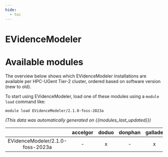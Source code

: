 ```yaml
---
hide:
  - toc
---
```


EVidenceModeler
===============

# Available modules


The overview below shows which EVidenceModeler installations are available per HPC-UGent Tier-2 cluster, ordered based on software version (new to old).

To start using EVidenceModeler, load one of these modules using a `module load` command like:

```shell
module load EVidenceModeler/2.1.0-foss-2023a
```

*(This data was automatically generated on {{modules_last_updated}})*  

| |accelgor|doduo|donphan|gallade|joltik|shinx|
| :---: | :---: | :---: | :---: | :---: | :---: | :---: |
|EVidenceModeler/2.1.0-foss-2023a|-|x|-|x|-|x|

